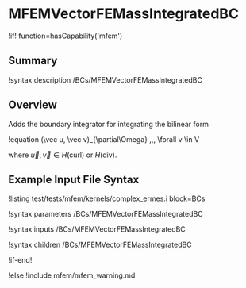 # MFEMVectorFEMassIntegratedBC

!if! function=hasCapability('mfem')

## Summary

!syntax description /BCs/MFEMVectorFEMassIntegratedBC

## Overview

Adds the boundary integrator for integrating the bilinear form

!equation
(\vec u, \vec v)_{\partial\Omega} \,\,\, \forall v \in V

where $\vec u, \vec v \in H(\mathrm{curl})$ or $H(\mathrm{div})$.

## Example Input File Syntax

!listing test/tests/mfem/kernels/complex_ermes.i block=BCs

!syntax parameters /BCs/MFEMVectorFEMassIntegratedBC

!syntax inputs /BCs/MFEMVectorFEMassIntegratedBC

!syntax children /BCs/MFEMVectorFEMassIntegratedBC

!if-end!

!else
!include mfem/mfem_warning.md

